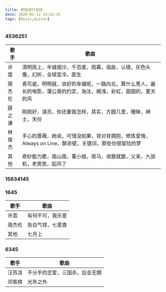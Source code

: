 ```yaml
---
title: 和弦进行总结
date: 2020-03-12 14:53:26
tags: [Music,Guitar]
---
```

### 4536251
|歌手  |歌曲 |
|----- |----- |
|许嵩 |清明雨上，半城烟沙，千百度，雨幕，宿敌，认错，灰色头像，幻听，全球变冷，医生|
|周杰伦 |青花瓷，明明就，说好的幸福呢，一路向北，算什么男人，最长的电影，蒲公英的约定，淘汰，搁浅，彩虹，甜甜的，夏天的风|
|薛之谦 |刚刚好，演员，你还要我怎样，其实，方圆几里，暧昧，绅士，天份|
|林俊杰 |手心的蔷薇，她说，可惜没如果，背对背拥抱，修炼爱情，Always on Line，醉赤壁，关键词，那些你很冒险的梦|
|其他 |奇妙能力歌，南山南，董小姐，斑马，说散就散，父亲，九张机，老男孩，起风了|

### 15634145

### 1645
|歌手  |歌曲 |
|----- |----- |
|许嵩 |有何不可，我乐意|
|周杰伦 |告白气球，七里香|
|其他 |七月上|

### 6345
|歌手  |歌曲 |
|----- |----- |
|汪苏泷 |不分手的恋爱，三国杀，后会无期|
|邓紫棋 |光年之外|
